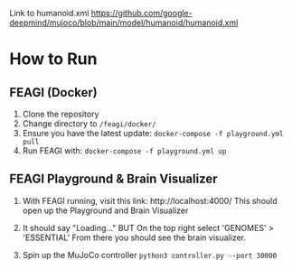 Link to humanoid.xml https://github.com/google-deepmind/mujoco/blob/main/model/humanoid/humanoid.xml

# How to Run

## FEAGI (Docker)
1. Clone the repository
2. Change directory to `/feagi/docker/`
3. Ensure you have the latest update: `docker-compose -f playground.yml pull`
4. Run FEAGI with: `docker-compose -f playground.yml up`

## FEAGI Playground & Brain Visualizer
1. With FEAGI running, visit this link: http://localhost:4000/
This should open up the Playground and Brain Visualizer

2. It should say "Loading..." BUT
On the top right select 'GENOMES' > 'ESSENTIAL'
From there you should see the brain visualizer.

3. Spin up the MuJoCo controller
`python3 controller.py --port 30000`

